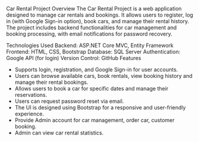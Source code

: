 Car Rental Project
Overview
The Car Rental Project is a web application designed to manage car rentals and bookings. It allows users to register, log in (with Google Sign-in option), book cars, and manage their rental history. The project includes backend functionalities for car management and booking processing, with email notifications for password recovery.

Technologies Used
Backend: ASP.NET Core MVC, Entity Framework
Frontend: HTML, CSS, Bootstrap
Database: SQL Server
Authentication: Google API (for login)
Version Control: GitHub
Features
- Supports login, registration, and Google Sign-in for user accounts.
- Users can browse available cars, book rentals, view booking history and manage their rental bookings.
- Allows users to book a car for specific dates and manage their reservations.
- Users can request password reset via email.
- The UI is designed using Bootstrap for a responsive and user-friendly experience.
- Provide Admin account for car management, order car, customer booking.
- Admin can view car rental statistics.

